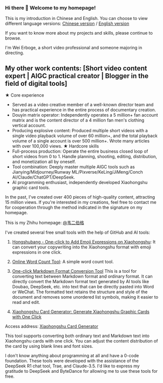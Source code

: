 ### Hi there 👋 Welcome to my homepage!

This is my introduction in Chinese and English. You can choose to view different language versions:
[Chinese version](README.md) / [English version](README_en.md)

If you want to know more about my projects and skills, please continue to browse.


I'm Wei Erboge, a short video professional and someone majoring in directing. 

## My other work contents: [Short video content expert | AIGC practical creator | Blogger in the field of digital tools]
★ Core experience
- Served as a video creative member of a well-known director team and has practical experience in the entire process of documentary creation.
- Douyin matrix operator: Independently operates a 5 million+ fan account matrix and is the content director of a 4 million fan men's clothing vertical account.
- Producing explosive content: Produced multiple short videos with a single video playback volume of over 60 million+, and the total playback volume of a single account is over 500 million+. Wrote many articles with over 100,000 views.
★ Hardcore skills
- Full-process production: Operate the entire business closed loop of short videos from 0 to 1. Handle planning, shooting, editing, distribution, and monetization all by oneself.
- Tool combination: Deeply master multiple AIGC tools such as Jianying/Midjourney/Runway ML/Pixverse/KeLing/JiMeng/Conch AI/Claude/ChatGPT/DeepSeek.
- AI programming enthusiast, independently developed Xiaohongshu graphic card tools.

In the past, I've created over 400 pieces of high-quality content, attracting 15 million views. If you're interested in my creations, feel free to contact me for cooperation through the method indicated in the signature on my homepage.

This is my Zhihu homepage: [@韦二伯格](https://www.zhihu.com/people/wei-shi-bo)

I've created several free small tools with the help of GitHub and AI tools:

1. [Hongshubang - One-click to Add Emoji Expressions on Xiaohongshu](https://www.hongshubang.com): It can convert your copywriting into the Xiaohongshu format with emoji expressions in one click.

2. [Online Word Count Tool](https://zishutongji.com/): A simple word count tool.

3. [One-click Markdown Format Conversion Tool](https://weierboge.github.io/markdowntool/) This is a tool for converting text between Markdown format and ordinary format. It can directly convert the Markdown format text generated by AI tools like Doubao, DeepSeek, etc. into text that can be directly pasted into Word or WeChat. The formatted text retains the structure and style of the document and removes some unordered list symbols, making it easier to read and edit.

4. [Xiaohongshu Card Generator: Generate Xiaohongshu Graphic Cards with One Click](https://weierboge.github.io/Redbookcard/)

Access address: [Xiaohongshu Card Generator](https://weierboge.github.io/Redbookcard/)

This tool supports converting both ordinary text and Markdown text into Xiaohongshu cards with one click. 
You can adjust the content distribution of the card by using blank lines and font sizes.

I don't know anything about programming at all and have a 0-code foundation. These tools were developed with the assistance of the DeepSeek R1 chat tool, Trae, and Claude-3.5. I'd like to express my gratitude to DeepSeek and ByteDance for allowing me to use these tools for free.

